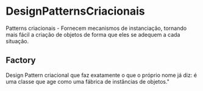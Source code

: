 # DesignPatternsCriacionais

Patterns criacionais - Fornecem mecanismos de instanciação, tornando mais fácil a criação de objetos de forma que eles se adequem a cada situação.

## Factory 
  Design Pattern criacional que faz exatamente o que o próprio nome já diz: é uma classe que age como uma fábrica de instâncias de objetos."